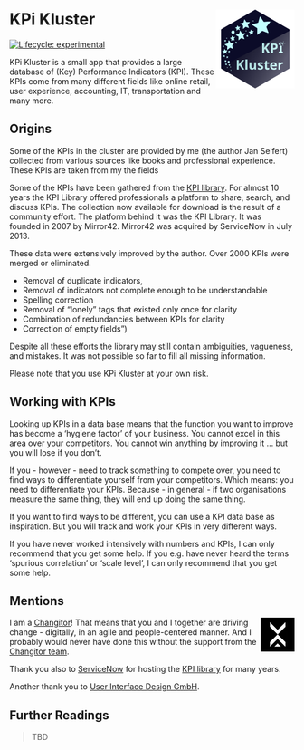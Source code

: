 
<!-- README.md is generated from README.Rmd. Please edit that file -->

# KPi Kluster <img src="man/figures/logo_KPI.svg" align="right" height="139" />

<!-- badges: start -->

[![Lifecycle:
experimental](https://img.shields.io/badge/lifecycle-experimental-orange.svg)](https://lifecycle.r-lib.org/articles/stages.html#experimental)
<!-- badges: end -->

KPi Kluster is a small app that provides a large database of (Key)
Performance Indicators (KPI). These KPIs come from many different fields
like online retail, user experience, accounting, IT, transportation and
many more.

## Origins

Some of the KPIs in the cluster are provided by me (the author Jan
Seifert) collected from various sources like books and professional
experience. These KPIs are taken from my the fields

Some of the KPIs have been gathered from the [KPI
library](http://www.kpilibrary.com/). For almost 10 years the KPI
Library offered professionals a platform to share, search, and discuss
KPIs. The collection now available for download is the result of a
community effort. The platform behind it was the KPI Library. It was
founded in 2007 by Mirror42. Mirror42 was acquired by ServiceNow in July
2013.

These data were extensively improved by the author. Over 2000 KPIs were
merged or eliminated.

-   Removal of duplicate indicators,
-   Removal of indicators not complete enough to be understandable
-   Spelling correction
-   Removal of “lonely” tags that existed only once for clarity
-   Combination of redundancies between KPIs for clarity
-   Correction of empty fields”)

Despite all these efforts the library may still contain ambiguities,
vagueness, and mistakes. It was not possible so far to fill all missing
information.

Please note that you use KPi Kluster at your own risk.

## Working with KPIs

Looking up KPIs in a data base means that the function you want to
improve has become a ‘hygiene factor’ of your business. You cannot excel
in this area over your competitors. You cannot win anything by improving
it … but you will lose if you don’t.

If you - however - need to track something to compete over, you need to
find ways to differentiate yourself from your competitors. Which means:
you need to differentiate your KPIs. Because - in general - if two
organisations measure the same thing, they will end up doing the same
thing.

If you want to find ways to be different, you can use a KPI data base as
inspiration. But you will track and work your KPIs in very different
ways.

If you have never worked intensively with numbers and KPIs, I can only
recommend that you get some help. If you e.g. have never heard the terms
‘spurious correlation’ or ‘scale level’, I can only recommend that you
get some help.

## Mentions

<img src="www/changitors.webp" align="right" />

I am a [Changitor](https://www.changitors.com/en)! That means that you
and I together are driving change - digitally, in an agile and
people-centered manner. And I probably would never have done this
without the support from the [Changitor
team](https://www.changitors.com/en).

Thank you also to [ServiceNow](https://www.servicenow.com) for hosting
the [KPI library](http://www.kpilibrary.com/) for many years.

Another thank you to [User Interface Design GmbH](https://www.uid.com).

## Further Readings

> TBD
